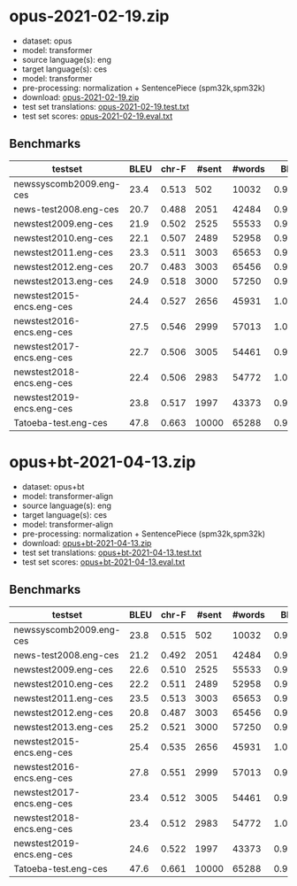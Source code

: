 # opus-2021-02-19.zip

* dataset: opus
* model: transformer
* source language(s): eng
* target language(s): ces
* model: transformer
* pre-processing: normalization + SentencePiece (spm32k,spm32k)
* download: [opus-2021-02-19.zip](https://object.pouta.csc.fi/Tatoeba-MT-models/eng-ces/opus-2021-02-19.zip)
* test set translations: [opus-2021-02-19.test.txt](https://object.pouta.csc.fi/Tatoeba-MT-models/eng-ces/opus-2021-02-19.test.txt)
* test set scores: [opus-2021-02-19.eval.txt](https://object.pouta.csc.fi/Tatoeba-MT-models/eng-ces/opus-2021-02-19.eval.txt)

## Benchmarks

| testset | BLEU  | chr-F | #sent | #words | BP |
|---------|-------|-------|-------|--------|----|
| newssyscomb2009.eng-ces 	| 23.4 	| 0.513 	| 502 	| 10032 	| 0.992 |
| news-test2008.eng-ces 	| 20.7 	| 0.488 	| 2051 	| 42484 	| 0.993 |
| newstest2009.eng-ces 	| 21.9 	| 0.502 	| 2525 	| 55533 	| 0.992 |
| newstest2010.eng-ces 	| 22.1 	| 0.507 	| 2489 	| 52958 	| 0.996 |
| newstest2011.eng-ces 	| 23.3 	| 0.511 	| 3003 	| 65653 	| 0.966 |
| newstest2012.eng-ces 	| 20.7 	| 0.483 	| 3003 	| 65456 	| 0.951 |
| newstest2013.eng-ces 	| 24.9 	| 0.518 	| 3000 	| 57250 	| 0.970 |
| newstest2015-encs.eng-ces 	| 24.4 	| 0.527 	| 2656 	| 45931 	| 1.000 |
| newstest2016-encs.eng-ces 	| 27.5 	| 0.546 	| 2999 	| 57013 	| 1.000 |
| newstest2017-encs.eng-ces 	| 22.7 	| 0.506 	| 3005 	| 54461 	| 0.986 |
| newstest2018-encs.eng-ces 	| 22.4 	| 0.506 	| 2983 	| 54772 	| 1.000 |
| newstest2019-encs.eng-ces 	| 23.8 	| 0.517 	| 1997 	| 43373 	| 0.992 |
| Tatoeba-test.eng-ces 	| 47.8 	| 0.663 	| 10000 	| 65288 	| 0.988 |


# opus+bt-2021-04-13.zip

* dataset: opus+bt
* model: transformer-align
* source language(s): eng
* target language(s): ces
* model: transformer-align
* pre-processing: normalization + SentencePiece (spm32k,spm32k)
* download: [opus+bt-2021-04-13.zip](https://object.pouta.csc.fi/Tatoeba-MT-models/eng-ces/opus+bt-2021-04-13.zip)
* test set translations: [opus+bt-2021-04-13.test.txt](https://object.pouta.csc.fi/Tatoeba-MT-models/eng-ces/opus+bt-2021-04-13.test.txt)
* test set scores: [opus+bt-2021-04-13.eval.txt](https://object.pouta.csc.fi/Tatoeba-MT-models/eng-ces/opus+bt-2021-04-13.eval.txt)

## Benchmarks

| testset | BLEU  | chr-F | #sent | #words | BP |
|---------|-------|-------|-------|--------|----|
| newssyscomb2009.eng-ces 	| 23.8 	| 0.515 	| 502 	| 10032 	| 0.985 |
| news-test2008.eng-ces 	| 21.2 	| 0.492 	| 2051 	| 42484 	| 0.985 |
| newstest2009.eng-ces 	| 22.6 	| 0.510 	| 2525 	| 55533 	| 0.988 |
| newstest2010.eng-ces 	| 22.2 	| 0.511 	| 2489 	| 52958 	| 0.989 |
| newstest2011.eng-ces 	| 23.5 	| 0.513 	| 3003 	| 65653 	| 0.961 |
| newstest2012.eng-ces 	| 20.8 	| 0.487 	| 3003 	| 65456 	| 0.944 |
| newstest2013.eng-ces 	| 25.2 	| 0.521 	| 3000 	| 57250 	| 0.962 |
| newstest2015-encs.eng-ces 	| 25.4 	| 0.535 	| 2656 	| 45931 	| 1.000 |
| newstest2016-encs.eng-ces 	| 27.8 	| 0.551 	| 2999 	| 57013 	| 0.997 |
| newstest2017-encs.eng-ces 	| 23.4 	| 0.512 	| 3005 	| 54461 	| 0.981 |
| newstest2018-encs.eng-ces 	| 23.4 	| 0.512 	| 2983 	| 54772 	| 1.000 |
| newstest2019-encs.eng-ces 	| 24.6 	| 0.522 	| 1997 	| 43373 	| 0.990 |
| Tatoeba-test.eng-ces 	| 47.6 	| 0.661 	| 10000 	| 65288 	| 0.989 |

